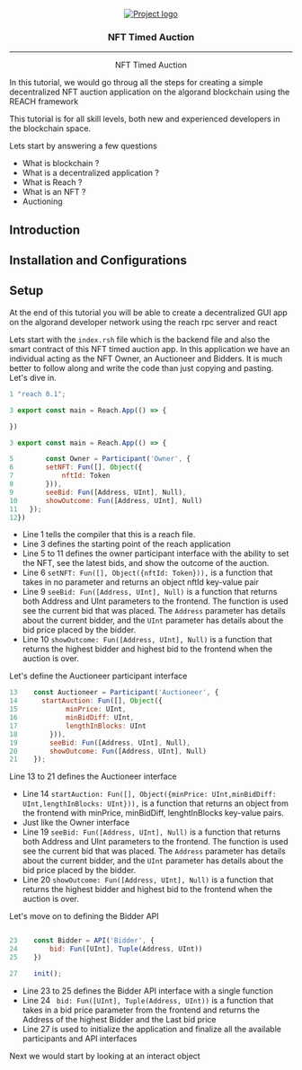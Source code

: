 <p align="center">
  <a href="" rel="noopener">
 <img src="https://docs.reach.sh/assets/logo.png" alt="Project logo"></a>
</p>
<h3 align="center">NFT Timed Auction</h3>

<div align="center">


</div>

---

<p align="center"> NFT Timed Auction
    <br> 
</p>

In this tutorial, we would go throug all the steps for creating a simple decentralized NFT auction application on the algorand blockchain using the REACH framework

This tutorial is for all skill levels, both new and experienced developers in the blockchain space.

Lets start by answering a few questions

- What is blockchain ?
- What is a decentralized application ?
- What is Reach ?
- What is an NFT ?
- Auctioning

## Introduction



## Installation and Configurations


## Setup

At the end of this tutorial you will be able to create a decentralized GUI app on the algorand developer network using the reach rpc server and react

Lets start with the `index.rsh` file which is the backend file and also the smart contract of this NFT timed auction app. In this application we have an individual acting as the NFT Owner, an Auctioneer and Bidders. It is much better to follow along and write the code than just copying and pasting. Let's dive in.

```js
1 "reach 0.1";

3 export const main = Reach.App(() => {

})

3 export const main = Reach.App(() => {

5        const Owner = Participant('Owner', {
6        setNFT: Fun([], Object({
7            nftId: Token
8        })),
9        seeBid: Fun([Address, UInt], Null),
10       showOutcome: Fun([Address, UInt], Null)
11   });
12})
```
- Line 1 tells the compiler that this is a reach file.
- Line 3 defines the starting point of the reach application
- Line 5 to 11 defines the owner participant interface with the ability to set the NFT, see the latest bids, and show the outcome of the auction.
- Line 6 `setNFT: Fun([], Object({nftId: Token})),` is a function that takes in no parameter and returns an object nftId key-value pair
- Line 9 `seeBid: Fun([Address, UInt], Null)` is a function that returns both Address and UInt parameters to the frontend. The function is used see the current bid that was placed. The `Address` parameter has details about the current bidder, and the `UInt` parameter has details about the bid price placed by the bidder.
- Line 10 `showOutcome: Fun([Address, UInt], Null)` is a function that returns the highest bidder and highest bid to the frontend when the auction is over.

Let's define the Auctioneer participant interface

```js
13    const Auctioneer = Participant('Auctioneer', {
14      startAuction: Fun([], Object({
15            minPrice: UInt,
16            minBidDiff: UInt,
17            lengthInBlocks: UInt
18        })),
19        seeBid: Fun([Address, UInt], Null),
20        showOutcome: Fun([Address, UInt], Null)
21    });

```

Line 13 to 21 defines the Auctioneer interface

- Line 14 `startAuction: Fun([], Object({minPrice: UInt,minBidDiff: UInt,lengthInBlocks: UInt})),` is a function that returns an object from the frontend with minPrice, minBidDiff, lenghtInBlocks key-value pairs.
- Just like the Owner interface
- Line 19 `seeBid: Fun([Address, UInt], Null)` is a function that returns both Address and UInt parameters to the frontend. The function is used see the current bid that was placed. The `Address` parameter has details about the current bidder, and the `UInt` parameter has details about the bid price placed by the bidder.
- Line 20 `showOutcome: Fun([Address, UInt], Null)` is a function that returns the highest bidder and highest bid to the frontend when the auction is over.

Let's move on to defining the Bidder API

```js

23    const Bidder = API('Bidder', {
24        bid: Fun([UInt], Tuple(Address, UInt))
25    })

27    init();

```
- Line 23 to 25 defines the Bidder API interface with a single function
- Line 24 ` bid: Fun([UInt], Tuple(Address, UInt))` is a function that takes in a bid price parameter from the frontend and returns the Address of the highest Bidder and the Last bid price
- Line 27 is used to initialize the application and finalize all the available participants and API interfaces

Next we would start by looking at an interact object